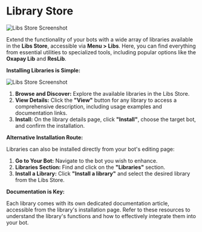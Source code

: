 # Library Store

![Libs Store Screenshot](https://github.com/nasirul786/help/blob/master/.gitbook/assets/libs.png)

Extend the functionality of your bots with a wide array of libraries available in the **Libs Store**, accessible via **Menu > Libs**.  Here, you can find everything from essential utilities to specialized tools, including popular options like the **Oxapay Lib** and **ResLib**.

**Installing Libraries is Simple:**

![Libs Store Screenshot](https://github.com/nasirul786/help/blob/master/.gitbook/assets/lib-install.png)

1. **Browse and Discover:** Explore the available libraries in the Libs Store. 
2. **View Details:** Click the **"View"** button for any library to access a comprehensive description, including usage examples and documentation links.
3. **Install:** On the library details page, click **"Install"**, choose the target bot, and confirm the installation.

**Alternative Installation Route:**

Libraries can also be installed directly from your bot's editing page:

1. **Go to Your Bot:** Navigate to the bot you wish to enhance.
2. **Libraries Section:** Find and click on the **"Libraries"** section.
3. **Install a Library:** Click **"Install a library"** and select the desired library from the Libs Store.

**Documentation is Key:**

Each library comes with its own dedicated documentation article, accessible from the library's installation page.  Refer to these resources to understand the library's functions and how to effectively integrate them into your bot.
